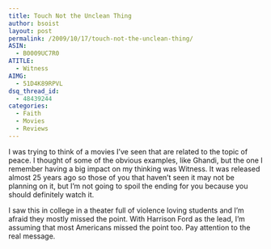 ```yaml
---
title: Touch Not the Unclean Thing
author: bsoist
layout: post
permalink: /2009/10/17/touch-not-the-unclean-thing/
ASIN:
  - B0009UC7R0
ATITLE:
  - Witness
AIMG:
  - 51D4K89RPVL
dsq_thread_id:
  - 48439244
categories:
  - Faith
  - Movies
  - Reviews
---
```

I was trying to think of a movies I&#8217;ve seen that are related to the topic of peace. I thought of some of the obvious examples, like Ghandi, but the one I remember having a big impact on my thinking was Witness. It was released almost 25 years ago so those of you that haven&#8217;t seen it may not be planning on it, but I&#8217;m not going to spoil the ending for you because you should definitely watch it.

I saw this in college in a theater full of violence loving students and I&#8217;m afraid they mostly missed the point. With Harrison Ford as the lead, I&#8217;m assuming that most Americans missed the point too. Pay attention to the real message.